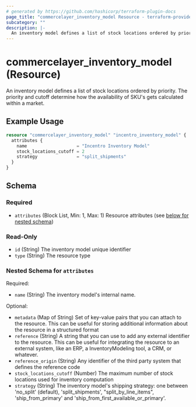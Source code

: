 ```yaml
---
# generated by https://github.com/hashicorp/terraform-plugin-docs
page_title: "commercelayer_inventory_model Resource - terraform-provider-commercelayer"
subcategory: ""
description: |-
  An inventory model defines a list of stock locations ordered by priority. The priority and cutoff determine how the availability of SKU's gets calculated within a market.
---
```


# commercelayer_inventory_model (Resource)

An inventory model defines a list of stock locations ordered by priority. The priority and cutoff determine how the availability of SKU's gets calculated within a market.

## Example Usage

```terraform
resource "commercelayer_inventory_model" "incentro_inventory_model" {
  attributes {
    name                   = "Incentro Inventory Model"
    stock_locations_cutoff = 2
    strategy               = "split_shipments"
  }
}
```

<!-- schema generated by tfplugindocs -->
## Schema

### Required

- `attributes` (Block List, Min: 1, Max: 1) Resource attributes (see [below for nested schema](#nestedblock--attributes))

### Read-Only

- `id` (String) The inventory model unique identifier
- `type` (String) The resource type

<a id="nestedblock--attributes"></a>
### Nested Schema for `attributes`

Required:

- `name` (String) The inventory model's internal name.

Optional:

- `metadata` (Map of String) Set of key-value pairs that you can attach to the resource. This can be useful for storing additional information about the resource in a structured format
- `reference` (String) A string that you can use to add any external identifier to the resource. This can be useful for integrating the resource to an external system, like an ERP, a InventoryModeling tool, a CRM, or whatever.
- `reference_origin` (String) Any identifier of the third party system that defines the reference code
- `stock_locations_cutoff` (Number) The maximum number of stock locations used for inventory computation
- `strategy` (String) The inventory model's shipping strategy: one between 'no_split' (default), 'split_shipments', "split_by_line_items", 'ship_from_primary' and 'ship_from_first_available_or_primary'.


